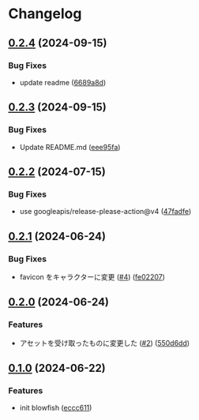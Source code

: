 # Changelog

## [0.2.4](https://github.com/chanyou0311/incubation-rendezvous/compare/v0.2.3...v0.2.4) (2024-09-15)


### Bug Fixes

* update readme ([6689a8d](https://github.com/chanyou0311/incubation-rendezvous/commit/6689a8d9da8ea269ed1cf1fc35ec5d73f10fdfbf))

## [0.2.3](https://github.com/chanyou0311/incubation-rendezvous/compare/v0.2.2...v0.2.3) (2024-09-15)


### Bug Fixes

* Update README.md ([eee95fa](https://github.com/chanyou0311/incubation-rendezvous/commit/eee95fae87f0275fb423ece736e9542e28942ea4))

## [0.2.2](https://github.com/chanyou0311/incubation-rendezvous/compare/v0.2.1...v0.2.2) (2024-07-15)


### Bug Fixes

* use googleapis/release-please-action@v4 ([47fadfe](https://github.com/chanyou0311/incubation-rendezvous/commit/47fadfea7a6b98365c262ffc56ea916d72918df0))

## [0.2.1](https://github.com/chanyou0311/incubation-rendezvous/compare/v0.2.0...v0.2.1) (2024-06-24)


### Bug Fixes

* favicon をキャラクターに変更 ([#4](https://github.com/chanyou0311/incubation-rendezvous/issues/4)) ([fe02207](https://github.com/chanyou0311/incubation-rendezvous/commit/fe02207ab2e775172f7a6078e6cf824f10b56e58))

## [0.2.0](https://github.com/chanyou0311/incubation-rendezvous/compare/v0.1.0...v0.2.0) (2024-06-24)


### Features

* アセットを受け取ったものに変更した ([#2](https://github.com/chanyou0311/incubation-rendezvous/issues/2)) ([550d6dd](https://github.com/chanyou0311/incubation-rendezvous/commit/550d6ddccf072ea854c624e580c8532df5be7121))

## [0.1.0](https://github.com/chanyou0311/incubation-rendezvous/compare/v0.0.1...v0.1.0) (2024-06-22)


### Features

* init blowfish ([eccc611](https://github.com/chanyou0311/incubation-rendezvous/commit/eccc611cc2e0fa8a179a459bfebff655a29c5c36))
